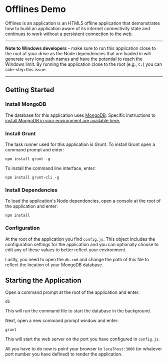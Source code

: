 # Offlines Demo

Offlines is an application is an HTML5 offline application that demonstrates how to build an application aware of its internet connectivity state and continues to work without a persistent connection to the web.

---------------------------

**Note to Windows developers** - make sure to run this application close to the root of your drive as the Node dependencies that are loaded in will generate very long path names and have the potential to reach the Windows limit. By running the application close to the root (e.g., `C:`) you can side-step this issue.

---------------------------

## Getting Started

### Install MongoDB
The database for this application uses [MongoDB](http://mongodb.com). Specific instructions to [install MongoDB in your environment are available here.](http://docs.mongodb.org/manual/installation/) 

### Install Grunt
The task runner used for this application is Grunt. To install Grunt open a command prompt and enter:

`npm install grunt -g`

To install the command line interface, enter:

`npm install grunt-cli -g`

### Install Dependencies
To load the application's Node dependencies, open a console at the root of the application and enter:

`npm install`

### Configuration
At the root of the application you find `config.js`. This object includes the configuration settings for the application and you can optionally choose to edit any of these values to better reflect your environment.

Lastly, you need to open the `db.cmd` and change the path of this file to reflect the location of your MongoDB database.

## Starting the Application
Open a command prompt at the root of the application and enter:

`db`

This will run the command file to start the database in the background.

Next, open a new command prompt window and enter:

`grunt`

This will start the web server on the port you have configured in `config.js`.

All you have to do now is point your browser to `localhost:3000` (or whatever port number you have defined) to render the application.